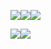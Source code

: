 <img src="https://raw.githubusercontent.com/PokeAPI/sprites/master/sprites/pokemon/4.png" /><img src="https://raw.githubusercontent.com/PokeAPI/sprites/master/sprites/pokemon/1.png" /><img src="https://raw.githubusercontent.com/PokeAPI/sprites/master/sprites/pokemon/7.png" />

<img src="https://raw.githubusercontent.com/PokeAPI/sprites/master/sprites/pokemon/152.png"><img src="https://raw.githubusercontent.com/PokeAPI/sprites/master/sprites/pokemon/158.png">
